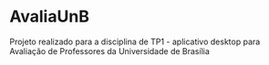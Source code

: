 # AvaliaUnB
Projeto realizado para a disciplina de TP1 - aplicativo desktop para Avaliação de Professores da Universidade de Brasília
